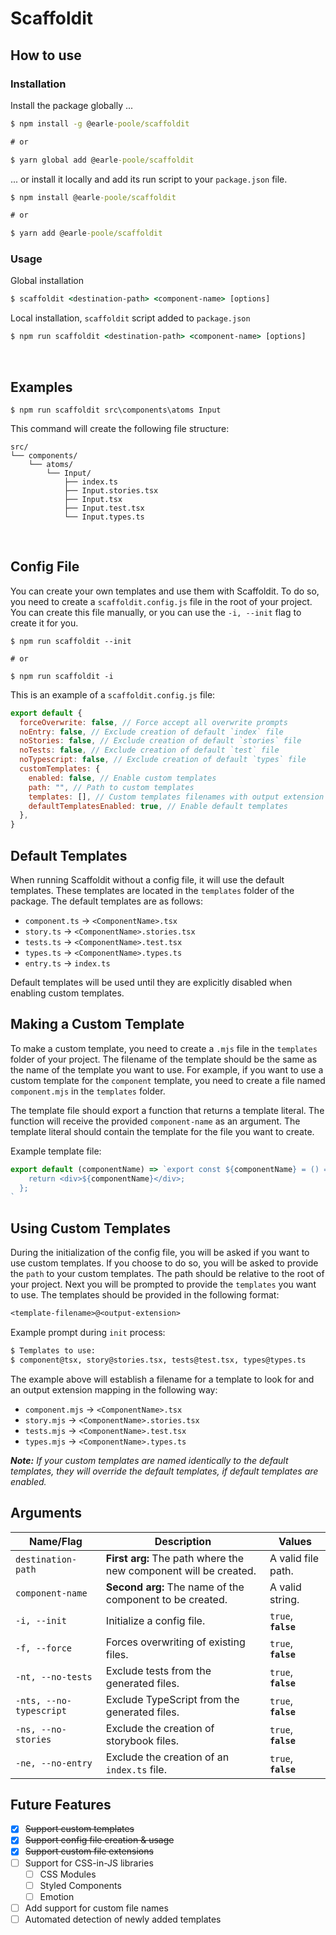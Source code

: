 # Scaffoldit

## How to use

### Installation

Install the package globally ...

```cmd
$ npm install -g @earle-poole/scaffoldit

# or

$ yarn global add @earle-poole/scaffoldit
```

... or install it locally and add its run script to your `package.json` file.

```cmd
$ npm install @earle-poole/scaffoldit

# or

$ yarn add @earle-poole/scaffoldit
```

### Usage

Global installation

```cmd
$ scaffoldit <destination-path> <component-name> [options]
```

Local installation, `scaffoldit` script added to `package.json`

```cmd
$ npm run scaffoldit <destination-path> <component-name> [options]
```

<br/>

## Examples

```
$ npm run scaffoldit src\components\atoms Input
```

This command will create the following file structure:

```
src/
└── components/
    └── atoms/
        └── Input/
            ├── index.ts
            ├── Input.stories.tsx
            ├── Input.tsx
            ├── Input.test.tsx
            └── Input.types.ts
```

<br/>

## Config File

You can create your own templates and use them with Scaffoldit. To do so, you need to create a `scaffoldit.config.js` file in the root of your project. You can create this file manually, or you can use the `-i, --init` flag to create it for you.

```
$ npm run scaffoldit --init

# or

$ npm run scaffoldit -i
```

This is an example of a `scaffoldit.config.js` file:

```js
export default {
  forceOverwrite: false, // Force accept all overwrite prompts
  noEntry: false, // Exclude creation of default `index` file
  noStories: false, // Exclude creation of default `stories` file
  noTests: false, // Exclude creation of default `test` file
  noTypescript: false, // Exclude creation of default `types` file
  customTemplates: {
    enabled: false, // Enable custom templates
    path: "", // Path to custom templates
    templates: [], // Custom templates filenames with output extension
    defaultTemplatesEnabled: true, // Enable default templates
  },
}
```

## Default Templates

When running Scaffoldit without a config file, it will use the default templates. These templates are located in the `templates` folder of the package. The default templates are as follows:

- `component.ts` -> `<ComponentName>.tsx`
- `story.ts` -> `<ComponentName>.stories.tsx`
- `tests.ts` -> `<ComponentName>.test.tsx`
- `types.ts` -> `<ComponentName>.types.ts`
- `entry.ts` -> `index.ts`

Default templates will be used until they are explicitly disabled when enabling custom templates.

## Making a Custom Template

To make a custom template, you need to create a `.mjs` file in the `templates` folder of your project. The filename of the template should be the same as the name of the template you want to use. For example, if you want to use a custom template for the `component` template, you need to create a file named `component.mjs` in the `templates` folder.

The template file should export a function that returns a template literal. The function will receive the provided `component-name` as an argument. The template literal should contain the template for the file you want to create.

Example template file:

```js
export default (componentName) => `export const ${componentName} = () => {
    return <div>${componentName}</div>;
  };
`
```

## Using Custom Templates

During the initialization of the config file, you will be asked if you want to use custom templates. If you choose to do so, you will be asked to provide the `path` to your custom templates. The path should be relative to the root of your project. Next you will be prompted to provide the `templates` you want to use. The templates should be provided in the following format:

```txt
<template-filename>@<output-extension>
```

Example prompt during `init` process:

```cmd
$ Templates to use:
$ component@tsx, story@stories.tsx, tests@test.tsx, types@types.ts
```

The example above will establish a filename for a template to look for and an output extension mapping in the following way:

- `component.mjs` -> `<ComponentName>.tsx`
- `story.mjs` -> `<ComponentName>.stories.tsx`
- `tests.mjs` -> `<ComponentName>.test.tsx`
- `types.mjs` -> `<ComponentName>.types.ts`

_**Note:** If your custom templates are named identically to the default templates, they will override the default templates, if default templates are enabled._

## Arguments

| Name/Flag               | Description                                                         | Values              |
| ----------------------- | ------------------------------------------------------------------- | ------------------- |
| `destination-path`      | <b>First arg:</b> The path where the new component will be created. | A valid file path.  |
| `component-name`        | <b>Second arg:</b> The name of the component to be created.         | A valid string.     |
| `-i, --init`            | Initialize a config file.                                           | `true`, **`false`** |
| `-f, --force`           | Forces overwriting of existing files.                               | `true`, **`false`** |
| `-nt, --no-tests`       | Exclude tests from the generated files.                             | `true`, **`false`** |
| `-nts, --no-typescript` | Exclude TypeScript from the generated files.                        | `true`, **`false`** |
| `-ns, --no-stories`     | Exclude the creation of storybook files.                            | `true`, **`false`** |
| `-ne, --no-entry`       | Exclude the creation of an `index.ts` file.                         | `true`, **`false`** |

## Future Features

- [x] ~~Support custom templates~~
- [x] ~~Support config file creation & usage~~
- [x] ~~Support custom file extensions~~
- [ ] Support for CSS-in-JS libraries
  - [ ] CSS Modules
  - [ ] Styled Components
  - [ ] Emotion
- [ ] Add support for custom file names
- [ ] Automated detection of newly added templates
